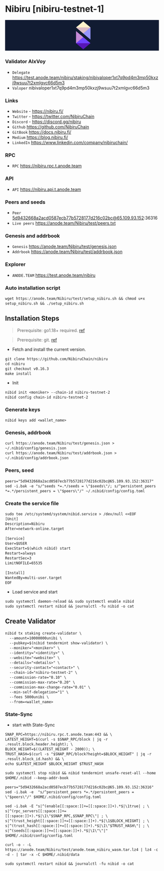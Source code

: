# Nibiru [nibiru-testnet-1]
![Nibiru Guide](https://github.com/Voynitskiy/Voynitskiy/blob/main/testnet/Nibiru/Nibiru.png)
### Validator AlxVoy
* `Delegate` https://test.anode.team/nibiru/staking/nibivaloper1xt7q9pd4m3mp50kxzj9wsuu7t2xmlgvc66d5m3
* `Valoper` nibivaloper1xt7q9pd4m3mp50kxzj9wsuu7t2xmlgvc66d5m3
### Links
* `Website` - https://nibiru.fi/
* `Twitter` - https://twitter.com/NibiruChain
* `Discord` - https://discord.gg/nibiru
* `Github` https://github.com/NibiruChain
* `GitBook` https://docs.nibiru.fi/
* `Medium` https://blog.nibiru.fi/
* `LinkedIn` https://www.linkedin.com/company/nibiruchain/
### RPC
* `RPC` https://nibiru.rpc.t.anode.team
### API
* `API` https://nibiru.api.t.anode.team
### Peers and seeds
* `Peer` 5d9432668a2acd0587ecb77b5728177d216c02bc@65.109.93.152:36316
* `Live peers` https://anode.team/Nibiru/test/peers.txt
### Genesis and addrbook
* `Genesis` https://anode.team/Nibiru/test/genesis.json
* `Addrbook` https://anode.team/Nibiru/test/addrbook.json
### Explorer
* `ANODE.TEAM` https://test.anode.team/nibiru
### Auto installation script
```
wget https://anode.team/Nibiru/test/setup_nibiru.sh && chmod u+x setup_nibiru.sh && ./setup_nibiru.sh
```
## Installation Steps
>Prerequisite: go1.18+ required. [ref](https://golang.org/doc/install)

>Prerequisite: git. [ref](https://github.com/git/git)

* Fetch and install the current version.
```shell
git clone https://github.com/NibiruChain/nibiru
cd nibiru
git checkout v0.16.3
make install
```
* Init
```
nibid init <moniker> --chain-id nibiru-testnet-2
nibid config chain-id nibiru-testnet-2
```

### Generate keys
```
nibid keys add <wallet_name>
```
### Genesis, addrbook
```
curl https://anode.team/Nibiru/test/genesis.json > ~/.nibid/config/genesis.json
curl https://anode.team/Nibiru/test/addrbook.json > ~/.nibid/config/addrbook.json
```
### Peers, seed
```
peers="5d9432668a2acd0587ecb77b5728177d216c02bc@65.109.93.152:36317"
sed -i.bak -e "s/^seeds *=.*/seeds = \"$seeds\"/; s/^persistent_peers *=.*/persistent_peers = \"$peers\"/" ~/.nibid/config/config.toml
```
### Create the service file
```
sudo tee /etc/systemd/system/nibid.service > /dev/null <<EOF
[Unit]
Description=Nibiru
After=network-online.target

[Service]
User=$USER
ExecStart=$(which nibid) start
Restart=always
RestartSec=3
LimitNOFILE=65535

[Install]
WantedBy=multi-user.target
EOF
```
* Load service and start
```
sudo systemctl daemon-reload && sudo systemctl enable nibid
sudo systemctl restart nibid && journalctl -fu nibid -o cat
```
## Create Validator
```
nibid tx staking create-validator \
  --amount=10000000unibi \
  --pubkey=$(nibid tendermint show-validator) \
  --moniker="<moniker>" \
  --identity="<identity>" \
  --website="<website>" \
  --details="<details>" \
  --security-contact="<contact>" \
  --chain-id="nibiru-testnet-2" \
  --commission-rate="0.10" \
  --commission-max-rate="0.20" \
  --commission-max-change-rate="0.01" \
  --min-self-delegation="1" \
  --fees 5000unibi \
  --from=<wallet_name>
```
### State-Sync
* start with State-Sync
```
SNAP_RPC=https://nibiru.rpc.t.anode.team:443 && \
LATEST_HEIGHT=$(curl -s $SNAP_RPC/block | jq -r .result.block.header.height); \
BLOCK_HEIGHT=$((LATEST_HEIGHT - 2000)); \
TRUST_HASH=$(curl -s "$SNAP_RPC/block?height=$BLOCK_HEIGHT" | jq -r .result.block_id.hash) && \
echo $LATEST_HEIGHT $BLOCK_HEIGHT $TRUST_HASH
```
```
sudo systemctl stop nibid && nibid tendermint unsafe-reset-all --home $HOME/.nibid --keep-addr-book
```
```
peers="5d9432668a2acd0587ecb77b5728177d216c02bc@65.109.93.152:36316"
sed -i.bak -e  "s/^persistent_peers *=.*/persistent_peers = \"$peers\"/" $HOME/.nibid/config/config.toml
```
```
sed -i.bak -E "s|^(enable[[:space:]]+=[[:space:]]+).*$|\1true| ; \
s|^(rpc_servers[[:space:]]+=[[:space:]]+).*$|\1\"$SNAP_RPC,$SNAP_RPC\"| ; \
s|^(trust_height[[:space:]]+=[[:space:]]+).*$|\1$BLOCK_HEIGHT| ; \
s|^(trust_hash[[:space:]]+=[[:space:]]+).*$|\1\"$TRUST_HASH\"| ; \
s|^(seeds[[:space:]]+=[[:space:]]+).*$|\1\"\"|" $HOME/.nibid/config/config.toml
```
```
curl -o - -L https://anode.team/Nibiru/test/anode.team_nibiru_wasm.tar.lz4 | lz4 -c -d - | tar -x -C $HOME/.nibid/data
```
```
sudo systemctl restart nibid && journalctl -fu nibid -o cat
```
